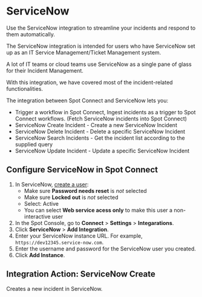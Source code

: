 <meta name="robots" content="noindex">

# ServiceNow

Use the ServiceNow integration to streamline your incidents and respond to them automatically.

The ServiceNow integration is intended for users who have ServiceNow set up as an IT Service Management/Ticket Management system.

A lot of IT teams or cloud teams use ServiceNow as a single pane of glass for their Incident Management.

With this integration, we have covered most of the incident-related functionalities.

The integration between Spot Connect and ServiceNow lets you:
* Trigger a workflow in Spot Connect, Ingest incidents as a trigger to Spot Connect workflows. (Fetch ServiceNow incidents into Spot Connect)
* ServiceNow Create Incident - Create a new ServiceNow Incident
* ServiceNow Delete Incident - Delete a specific ServiceNow Incident
* ServiceNow Search Incidents - Get the incident list according to the supplied query
* ServiceNow Update Incident - Update a specific ServiceNow Incident

## Configure ServiceNow in Spot Connect

1. In ServiceNow, [create a user](https://docs.servicenow.com/bundle/xanadu-customer-service-management/page/administer/users-and-groups/task/t_CreateAUser.html):
    * Make sure **Password needs reset** is <i>not</i> selected
    * Make sure **Locked out** is <i>not</i> selected
    * Select: Active
    * You can select **Web service acess only** to make this user a non-interactive user
2. In the Spot Console, go to **Connect** > **Settings** > **Integarations**.
5. Click  **ServiceNow** > **Add Integration**.
6. Enter your ServiceNow instance URL. For example, `https://dev12345.service-now.com`.
7. Enter the username and password for the ServiceNow user you created.
8. Click **Add Instance**.

## Integration Action: ServiceNow Create

Creates a new incident in ServiceNow.

